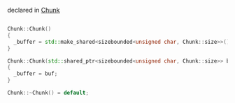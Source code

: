 declared in [Chunk](chunk.hpp.md)

```cpp

Chunk::Chunk()
{
  _buffer = std::make_shared<sizebounded<unsigned char, Chunk::size>>();
}

Chunk::Chunk(std::shared_ptr<sizebounded<unsigned char, Chunk::size>> buf)
{
  _buffer = buf;
}

Chunk::~Chunk() = default;

```
